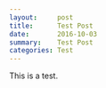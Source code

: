 ```yaml
---
layout:     post
title:      Test Post 
date:       2016-10-03
summary:    Test Post
categories: Test
---
```


This is a test.

